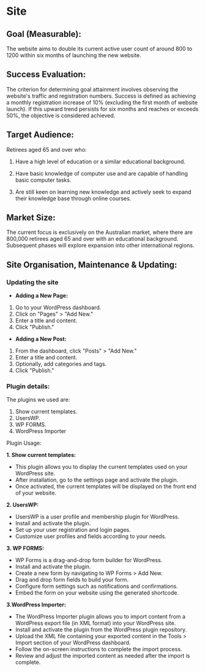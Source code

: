 # Site
## Goal (Measurable):

The website aims to double its current active user count of around 800 to 1200 within six months of launching the new website.

## Success Evaluation:
The criterion for determining goal attainment involves observing the website's traffic and registration numbers. 
Success is defined as achieving a monthly registration increase of 10% (excluding the first month of website launch). 
If this upward trend persists for six months and reaches or exceeds 50%, the objective is considered achieved.

## Target Audience:
Retirees aged 65 and over who:

1. Have a high level of education or a similar educational background.
  
2. Have basic knowledge of computer use and are capable of handling basic computer tasks.
   
3. Are still keen on learning new knowledge and actively seek to expand their knowledge base through online courses.
   

## Market Size:
The current focus is exclusively on the Australian market, where there are 800,000 retirees aged 65 and over with an educational background. 
Subsequent phases will explore expansion into other international regions.


## Site Organisation, Maintenance & Updating:
### Updating the site

- **Adding a New Page:**

1. Go to your WordPress dashboard.
2. Click on "Pages" > "Add New."
3. Enter a title and content.
4. Click "Publish."

- **Adding a New Post:**

1. From the dashboard, click "Posts" > "Add New."
2. Enter a title and content.
3. Optionally, add categories and tags.
4. Click "Publish."



### Plugin details:
The plugins we used are:

1. Show current templates.
2. UsersWP.
3. WP FORMS.
4. WordPress Importer

Plugin Usage:

**1. Show current templates:**
   - This plugin allows you to display the current templates used on your WordPress site. 
   - After installation, go to the settings page and activate the plugin. 
   - Once activated, the current templates will be displayed on the front end of your website.

**2. UsersWP:**
   - UsersWP is a user profile and membership plugin for WordPress.
   - Install and activate the plugin.
   - Set up your user registration and login pages.
   - Customize user profiles and fields according to your needs.

**3. WP FORMS:**
   - WP Forms is a drag-and-drop form builder for WordPress.
   - Install and activate the plugin.
   - Create a new form by navigating to WP Forms > Add New.
   - Drag and drop form fields to build your form.
   - Configure form settings such as notifications and confirmations.
   - Embed the form on your website using the generated shortcode.

**3.WordPress Importer:**
  - The WordPress Importer plugin allows you to import content from a WordPress export file (in XML format) into your WordPress site.
  - Install and activate the plugin from the WordPress plugin repository.
  - Upload the XML file containing your exported content in the Tools > Import section of your WordPress dashboard.
  - Follow the on-screen instructions to complete the import process.
  - Review and adjust the imported content as needed after the import is complete.
